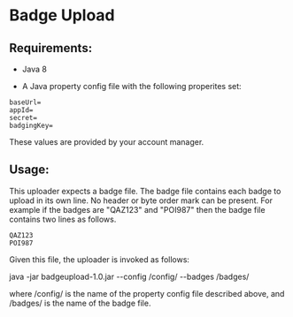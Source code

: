 # Badge Upload

## Requirements:

- Java 8

- A Java property config file with the following properites set: 

~~~~
baseUrl=
appId=
secret=
badgingKey=
~~~~

These values are provided by your account manager.



## Usage:

This uploader expects a badge file. The badge file contains each badge to upload in its own line. No header or byte order mark can be present.
For example if the badges are "QAZ123" and "POI987" then the badge file contains two lines as follows.

    QAZ123
    POI987
    

 Given this file, the uploader is invoked as follows:
 
 java -jar badgeupload-1.0.jar  --config /config/ --badges /badges/
 
 where /config/ is the name of the property config file described above, and /badges/ is the name of the badge file.
 
 
